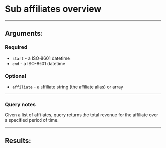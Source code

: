 # Sub affiliates overview

____

## Arguments:

### Required
* `start` - a ISO-8601 datetime
* `end` - a ISO-8601 datetime


### Optional
* `affiliate` -  a affiliate string (the affiliate alias) or array
---
### Query notes

Given a list of affiliates, query returns the total revenue for the affiliate over a specified period of time.

---
## Results:

```
```
